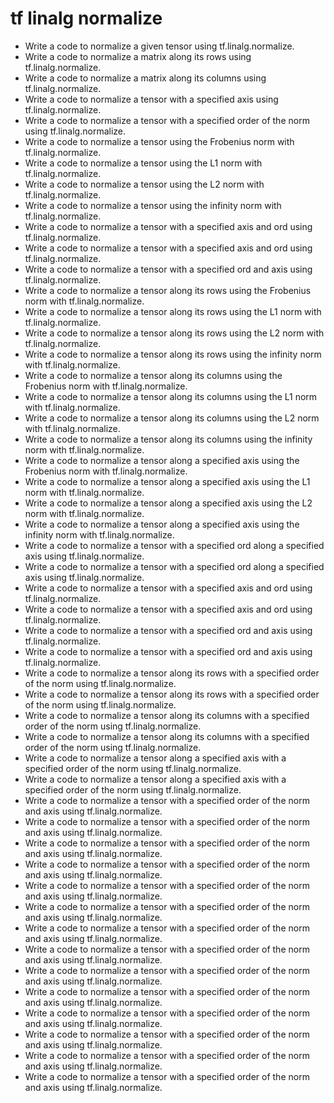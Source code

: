 # tf linalg normalize

- Write a code to normalize a given tensor using tf.linalg.normalize.
- Write a code to normalize a matrix along its rows using tf.linalg.normalize.
- Write a code to normalize a matrix along its columns using tf.linalg.normalize.
- Write a code to normalize a tensor with a specified axis using tf.linalg.normalize.
- Write a code to normalize a tensor with a specified order of the norm using tf.linalg.normalize.
- Write a code to normalize a tensor using the Frobenius norm with tf.linalg.normalize.
- Write a code to normalize a tensor using the L1 norm with tf.linalg.normalize.
- Write a code to normalize a tensor using the L2 norm with tf.linalg.normalize.
- Write a code to normalize a tensor using the infinity norm with tf.linalg.normalize.
- Write a code to normalize a tensor with a specified axis and ord using tf.linalg.normalize.
- Write a code to normalize a tensor with a specified axis and ord using tf.linalg.normalize.
- Write a code to normalize a tensor with a specified ord and axis using tf.linalg.normalize.
- Write a code to normalize a tensor along its rows using the Frobenius norm with tf.linalg.normalize.
- Write a code to normalize a tensor along its rows using the L1 norm with tf.linalg.normalize.
- Write a code to normalize a tensor along its rows using the L2 norm with tf.linalg.normalize.
- Write a code to normalize a tensor along its rows using the infinity norm with tf.linalg.normalize.
- Write a code to normalize a tensor along its columns using the Frobenius norm with tf.linalg.normalize.
- Write a code to normalize a tensor along its columns using the L1 norm with tf.linalg.normalize.
- Write a code to normalize a tensor along its columns using the L2 norm with tf.linalg.normalize.
- Write a code to normalize a tensor along its columns using the infinity norm with tf.linalg.normalize.
- Write a code to normalize a tensor along a specified axis using the Frobenius norm with tf.linalg.normalize.
- Write a code to normalize a tensor along a specified axis using the L1 norm with tf.linalg.normalize.
- Write a code to normalize a tensor along a specified axis using the L2 norm with tf.linalg.normalize.
- Write a code to normalize a tensor along a specified axis using the infinity norm with tf.linalg.normalize.
- Write a code to normalize a tensor with a specified ord along a specified axis using tf.linalg.normalize.
- Write a code to normalize a tensor with a specified ord along a specified axis using tf.linalg.normalize.
- Write a code to normalize a tensor with a specified axis and ord using tf.linalg.normalize.
- Write a code to normalize a tensor with a specified axis and ord using tf.linalg.normalize.
- Write a code to normalize a tensor with a specified ord and axis using tf.linalg.normalize.
- Write a code to normalize a tensor with a specified ord and axis using tf.linalg.normalize.
- Write a code to normalize a tensor along its rows with a specified order of the norm using tf.linalg.normalize.
- Write a code to normalize a tensor along its rows with a specified order of the norm using tf.linalg.normalize.
- Write a code to normalize a tensor along its columns with a specified order of the norm using tf.linalg.normalize.
- Write a code to normalize a tensor along its columns with a specified order of the norm using tf.linalg.normalize.
- Write a code to normalize a tensor along a specified axis with a specified order of the norm using tf.linalg.normalize.
- Write a code to normalize a tensor along a specified axis with a specified order of the norm using tf.linalg.normalize.
- Write a code to normalize a tensor with a specified order of the norm and axis using tf.linalg.normalize.
- Write a code to normalize a tensor with a specified order of the norm and axis using tf.linalg.normalize.
- Write a code to normalize a tensor with a specified order of the norm and axis using tf.linalg.normalize.
- Write a code to normalize a tensor with a specified order of the norm and axis using tf.linalg.normalize.
- Write a code to normalize a tensor with a specified order of the norm and axis using tf.linalg.normalize.
- Write a code to normalize a tensor with a specified order of the norm and axis using tf.linalg.normalize.
- Write a code to normalize a tensor with a specified order of the norm and axis using tf.linalg.normalize.
- Write a code to normalize a tensor with a specified order of the norm and axis using tf.linalg.normalize.
- Write a code to normalize a tensor with a specified order of the norm and axis using tf.linalg.normalize.
- Write a code to normalize a tensor with a specified order of the norm and axis using tf.linalg.normalize.
- Write a code to normalize a tensor with a specified order of the norm and axis using tf.linalg.normalize.
- Write a code to normalize a tensor with a specified order of the norm and axis using tf.linalg.normalize.
- Write a code to normalize a tensor with a specified order of the norm and axis using tf.linalg.normalize.
- Write a code to normalize a tensor with a specified order of the norm and axis using tf.linalg.normalize.